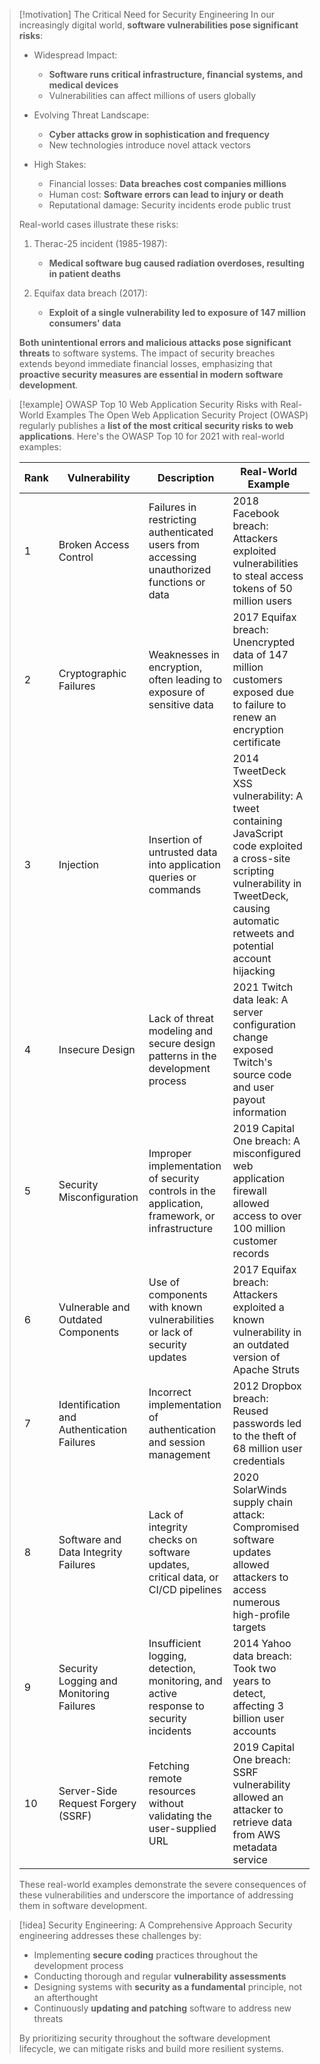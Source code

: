 > [!motivation] The Critical Need for Security Engineering
> In our increasingly digital world, **software vulnerabilities pose significant risks**:
> 
> - Widespread Impact:
>   - **Software runs critical infrastructure, financial systems, and medical devices**
>   - Vulnerabilities can affect millions of users globally
> 
> - Evolving Threat Landscape:
>   - **Cyber attacks grow in sophistication and frequency**
>   - New technologies introduce novel attack vectors
> 
> - High Stakes:
>   - Financial losses: **Data breaches cost companies millions**
>   - Human cost: **Software errors can lead to injury or death**
>   - Reputational damage: Security incidents erode public trust
> 
> Real-world cases illustrate these risks:
> 1. Therac-25 incident (1985-1987):
>    - **Medical software bug caused radiation overdoses, resulting in patient deaths**
> 
> 2. Equifax data breach (2017):
>    - **Exploit of a single vulnerability led to exposure of 147 million consumers' data**
> 
> **Both unintentional errors and malicious attacks pose significant threats** to software systems. The impact of security breaches extends beyond immediate financial losses, emphasizing that **proactive security measures are essential in modern software development**.


> [!example] OWASP Top 10 Web Application Security Risks with Real-World Examples
> The Open Web Application Security Project (OWASP) regularly publishes a **list of the most critical security risks to web applications**. Here's the OWASP Top 10 for 2021 with real-world examples:
>
> | Rank | Vulnerability | Description | Real-World Example |
> |------|---------------|-------------|---------------------|
> | 1 | Broken Access Control | Failures in restricting authenticated users from accessing unauthorized functions or data | 2018 Facebook breach: Attackers exploited vulnerabilities to steal access tokens of 50 million users |
> | 2 | Cryptographic Failures | Weaknesses in encryption, often leading to exposure of sensitive data | 2017 Equifax breach: Unencrypted data of 147 million customers exposed due to failure to renew an encryption certificate |
> | 3 | Injection | Insertion of untrusted data into application queries or commands | 2014 TweetDeck XSS vulnerability: A tweet containing JavaScript code exploited a cross-site scripting vulnerability in TweetDeck, causing automatic retweets and potential account hijacking |
> | 4 | Insecure Design | Lack of threat modeling and secure design patterns in the development process | 2021 Twitch data leak: A server configuration change exposed Twitch's source code and user payout information |
> | 5 | Security Misconfiguration | Improper implementation of security controls in the application, framework, or infrastructure | 2019 Capital One breach: A misconfigured web application firewall allowed access to over 100 million customer records |
> | 6 | Vulnerable and Outdated Components | Use of components with known vulnerabilities or lack of security updates | 2017 Equifax breach: Attackers exploited a known vulnerability in an outdated version of Apache Struts |
> | 7 | Identification and Authentication Failures | Incorrect implementation of authentication and session management | 2012 Dropbox breach: Reused passwords led to the theft of 68 million user credentials |
> | 8 | Software and Data Integrity Failures | Lack of integrity checks on software updates, critical data, or CI/CD pipelines | 2020 SolarWinds supply chain attack: Compromised software updates allowed attackers to access numerous high-profile targets |
> | 9 | Security Logging and Monitoring Failures | Insufficient logging, detection, monitoring, and active response to security incidents | 2014 Yahoo data breach: Took two years to detect, affecting 3 billion user accounts |
> | 10 | Server-Side Request Forgery (SSRF) | Fetching remote resources without validating the user-supplied URL | 2019 Capital One breach: SSRF vulnerability allowed an attacker to retrieve data from AWS metadata service |
>
> These real-world examples demonstrate the severe consequences of these vulnerabilities and underscore the importance of addressing them in software development.

> [!idea] Security Engineering: A Comprehensive Approach
> Security engineering addresses these challenges by:
> - Implementing **secure coding** practices throughout the development process
> - Conducting thorough and regular **vulnerability assessments**
> - Designing systems with **security as a fundamental** principle, not an afterthought
> - Continuously **updating and patching** software to address new threats
> 
> By prioritizing security throughout the software development lifecycle, we can mitigate risks and build more resilient systems.



